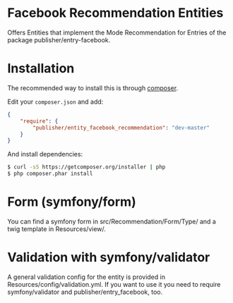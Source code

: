 # Facebook Recommendation Entities
Offers Entities that implement the Mode Recommendation for Entries of the package publisher/entry-facebook.

# Installation
The recommended way to install this is through [composer](http://getcomposer.org).

Edit your `composer.json` and add:

```json
{
    "require": {
        "publisher/entity_facebook_recommendation": "dev-master"
    }
}
```

And install dependencies:

```bash
$ curl -sS https://getcomposer.org/installer | php
$ php composer.phar install
```

# Form (symfony/form)
You can find a symfony form in src/Recommendation/Form/Type/
and a twig template in Resources/view/.

# Validation with symfony/validator
A general validation config for the entity is provided in Resources/config/validation.yml.
If you want to use it you need to require symfony/validator and publisher/entry_facebook, too.
